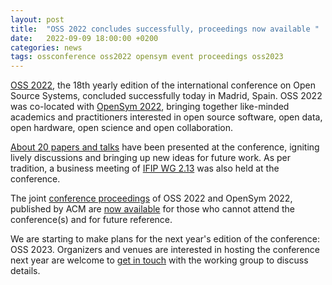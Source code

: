 ```yaml
---
layout: post
title:  "OSS 2022 concludes successfully, proceedings now available "
date:   2022-09-09 18:00:00 +0200
categories: news
tags: ossconference oss2022 opensym event proceedings oss2023
---
```


[OSS 2022][oss2022home], the 18th yearly edition of the international
conference on Open Source Systems, concluded successfully today in Madrid,
Spain. OSS 2022 was co-located with [OpenSym 2022][oss2022home], bringing
together like-minded academics and practitioners interested in open source
software, open data, open hardware, open science and open collaboration.

[About 20 papers and talks][oss2022program] have been presented at the
conference, igniting lively discussions and bringing up new ideas for future
work. As per tradition, a business meeting of [IFIP WG 2.13][ifipwg213home] was
also held at the conference.

The joint [conference proceedings][oss2022proc] of OSS 2022 and OpenSym 2022,
published by ACM are [now available][oss2022proc] for those who cannot attend
the conference(s) and for future reference.

We are starting to make plans for the next year's edition of the conference:
OSS 2023. Organizers and venues are interested in hosting the conference next
year are welcome to [get in touch][ifipwg213contact] with the working group to
discuss details.


[ifipwg213contact]: mailto:contact@ifipwg213.org
[ifipwg213home]: /
[oss2022home]: https://oss2022.github.io/
[oss2022proc]: https://dl.acm.org/doi/proceedings/10.1145/3555051
[oss2022program]: https://oss2022.github.io/program/schedule.html
